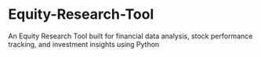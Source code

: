 # Equity-Research-Tool
An Equity Research Tool built for financial data analysis, stock performance tracking, and investment insights using Python
